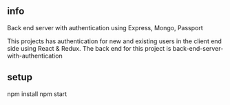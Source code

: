 

## info ##

Back end server with authentication using Express, Mongo, Passport

This projects has authentication for new and existing users in the client end side using React & Redux.
The back end for this project is back-end-server-with-authentication


## setup ##

npm install
npm start